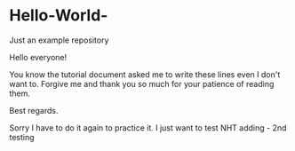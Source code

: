 # Hello-World-

Just an example repository

Hello everyone!

You know the tutorial document asked me to write these lines even I don't want to. Forgive me and thank you so much for your patience of reading them.

Best regards.

Sorry I have to do it again to practice it.
I just want to test NHT adding - 2nd testing
